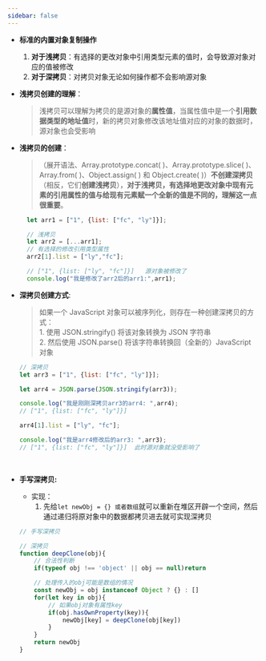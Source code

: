 ```yaml
---
sidebar: false
---
```


- **标准的内置对象复制操作**
    1. **对于浅拷贝**：有选择的更改对象中引用类型元素的值时，会导致源对象对应的值被修改
    2. **对于深拷贝**：对拷贝对象无论如何操作都不会影响源对象
- **浅拷贝创建的理解**：
  
  > 浅拷贝可以理解为拷贝的是源对象的**属性值**，当属性值中是一个**引用数据类型的地址值**时，新的拷贝对象修改该地址值对应的对象的数据时，源对象也会受影响


- **浅拷贝的创建**：
  >（展开语法、Array.prototype.concat( )、Array.prototype.slice( )、Array.from( )、Object.assign( ) 和 Object.create( )）**不创建深拷贝**（相反，它们**创建浅拷贝**），**对于浅拷贝，有选择地更改对象中现有元素的引用属性的值与给现有元素赋一个全新的值是不同的，理解这一点很重要**。

  ```js
    let arr1 = ["1", {list: ["fc", "ly"]}];

    // 浅拷贝
    let arr2 = [...arr1];
    // 有选择的修改引用类型属性
    arr2[1].list = ["ly","fc"];

    // ["1", {list: ["ly", "fc"]}]   源对象被修改了
    console.log("我是修改了arr2后的arr1:",arr1);
  ```


- **深拷贝创建方式**:

    > 如果一个 JavaScript 对象可以被序列化，则存在一种创建深拷贝的方式：<br>
      1. 使用 JSON.stringify() 将该对象转换为 JSON 字符串<br>
      2. 然后使用 JSON.parse() 将该字符串转换回（全新的）JavaScript 对象


    ```js
    // 深拷贝
    let arr3 = ["1", {list: ["fc", "ly"]}];
    
    let arr4 = JSON.parse(JSON.stringify(arr3));
    
    console.log("我是刚刚深拷贝arr3的arr4: ",arr4); 
    // ["1", {list: ["fc", "ly"]}]
    
    arr4[1].list = ["ly", "fc"];
    
    console.log("我是arr4修改后的arr3: ",arr3); 
    // ["1", {list: ["fc", "ly"]}]  此时源对象就没受影响了
    ```


​    

- **手写深拷贝:**

  - 实现：
    1. 先给`let newObj = {} 或者数组`就可以重新在堆区开辟一个空间，然后通过递归将原对象中的数据都拷贝进去就可实现深拷贝

  ```js
  // 手写深拷贝
  
  // 深拷贝
  function deepClone(obj){
      // 合法性判断
      if(typeof obj !== 'object' || obj == null)return
  
      // 处理传入的obj可能是数组的情况
      const newObj = obj instanceof Object ? {} : []
      for(let key in obj){
          // 如果obj对象有属性key
          if(obj.hasOwnProperty(key)){
              newObj[key] = deepClone(obj[key])
          }
      }
      return newObj
  }
  ```

  


